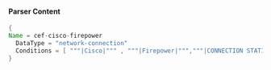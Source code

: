 #### Parser Content
```Java
{
Name = cef-cisco-firepower
  DataType = "network-connection"
  Conditions = [ """|Cisco|""" , """|Firepower|""","""|CONNECTION STATISTICS|""" ]
}
```